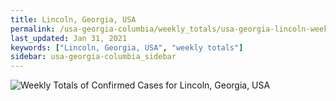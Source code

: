 ```yaml
---
title: Lincoln, Georgia, USA
permalink: /usa-georgia-columbia/weekly_totals/usa-georgia-lincoln-weekly_totals.html
last_updated: Jan 31, 2021
keywords: ["Lincoln, Georgia, USA", "weekly totals"]
sidebar: usa-georgia-columbia_sidebar
---
```


![Weekly Totals of Confirmed Cases for Lincoln, Georgia, USA](/covid_tracker/images/graphs/usa-georgia-lincoln-weekly_totals_graph.png)
